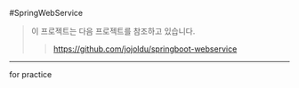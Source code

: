#SpringWebService
> 이 프로젝트는 다음 프로젝트를 참조하고 있습니다.
>> https://github.com/jojoldu/springboot-webservice
-----------------------------------------------------
for practice
